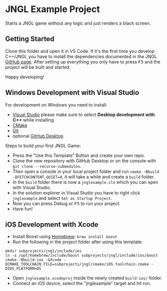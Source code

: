 # JNGL Example Project

Starts a JNGL game without any logic and just renders a black screen.

## Getting Started

Clone this folder and open it in VS Code. If it's the first time you develop C++/JNGL you have to install the dependencies documented in the JNGL [GitHub page](https://github.com/jhasse/jngl).
After setting up everything you only have to press <kbd>F5</kbd> and the project will be built and started.

Happy developing!


## Windows Development with Visual Studio

For development on Windows you need to install:
- [Visual Studio](https://visualstudio.microsoft.com/de/downloads/) please make sure to select **Desktop development with C++** while installing.
- [CMake](https://cmake.org/download/)
- [Git](https://git-scm.com/downloads)
- optional [GitHub Desktop](https://desktop.github.com/)

Steps to build your first JNGL Game:

- Press the "Use this Template" Button and create your own repo.
- Clone the new repository with GitHub Desktop or on the console with `git clone --recurse-submodules`.
- Then open a console in your local project folder and run `cmake -Bbuild -DFETCHCONTENT_QUIET=0`, it will take a while and create a `build` folder.
- In the `build` folder there is now a `jnglexample.sln` which you can open with Visual Studio.
- In the solution explorer in Visual Studio you have to right click `jnglexample` and select `Set as Startup Project`.
- Now you can press Debug or <kbd>F5</kbd> to run your project.
- Have fun!

## iOS Development with Xcode

- Install Boost using [Homebrew](https://brew.sh/index_de): `brew install boost`
- Run the following in the project folder after using this template:

```
mkdir subprojects/jngl/include/ios
ln -s /opt/homebrew/include/boost subprojects/jngl/include/ios/boost
cmake -Bbuild-ios -GXcode -DCMAKE_TOOLCHAIN_FILE=subprojects/jngl/cmake/iOS.toolchain.cmake -DIOS_PLATFORM=OS
```

- Open `jnglexample.xcodeproj` inside the newly created `build-ios/` folder.
- Connect an iOS device, select the "jnglexample" target and hit run.
